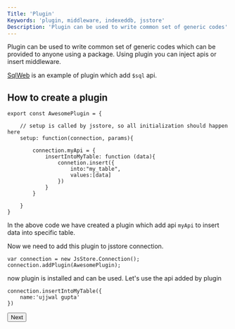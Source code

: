 ```yaml
---
Title: 'Plugin'
Keywords: 'plugin, middleware, indexeddb, jsstore'
Description: 'Plugin can be used to write common set of generic codes'
---
```


Plugin can be used to write common set of generic codes which can be provided to anyone using a package. Using plugin you can inject apis or insert middleware.

[SqlWeb](/tutorial/sqlweb) is an example of plugin which add `$sql` api.

## How to create a plugin

```
export const AwesomePlugin = {

    // setup is called by jsstore, so all initialization should happen here
    setup: function(connection, params){

        connection.myApi = {
            insertIntoMyTable: function (data){
                connetion.insert({
                    into:"my_table",
                    values:[data]
                })
            }
        }

    }
}
```

In the above code we have created a plugin which add api `myApi` to insert data into specific table.

Now we need to add this plugin to jsstore connection.

```
var connection = new JsStore.Connection();
connection.addPlugin(AwesomePlugin);
```

now plugin is installed and can be used. Let's use the api added by plugin

```
connection.insertIntoMyTable({
    name:'ujjwal gupta'
})
```

<p class="margin-top-40px center-align">
    <button class="btn info btnNext">Next</button>
</p>
